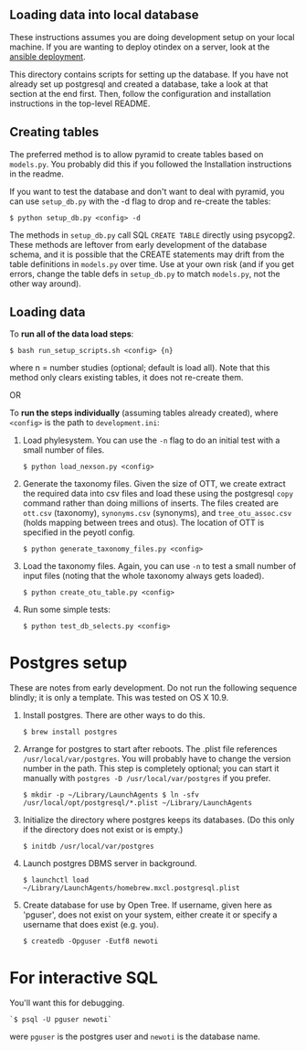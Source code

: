 ## Loading data into local database

These instructions assumes you are doing development setup on your local
machine. If you are wanting to deploy otindex on a server, look at the [ansible
deployment](https://github.com/OpenTreeOfLife/otindex_ansible).

This directory contains scripts for setting up the database. If you have not
already set up postgresql and created a database, take a look at that section
at the end first. Then, follow the configuration and installation instructions
in the top-level README.

## Creating tables

The preferred method is to allow pyramid to create tables based on `models.py`.
You probably did this if you followed the Installation instructions in the
readme.

If you want to test the database and don't want to deal with pyramid, you can
use `setup_db.py` with the -d flag to drop and re-create the tables:

    $ python setup_db.py <config> -d

The methods in `setup_db.py` call SQL `CREATE TABLE` directly using psycopg2.
These methods are leftover from early development of the database schema, and it
is possible that the CREATE statements may drift from the table definitions in
`models.py` over time. Use at your own risk (and if you get errors, change the
table defs in `setup_db.py` to match `models.py`, not the other way around).

## Loading data

To **run all of the data load steps**:

    $ bash run_setup_scripts.sh <config> {n}

where n = number studies (optional; default is load all). Note that this method
only clears existing tables, it does not re-create them.

OR

To **run the steps individually** (assuming tables already created), where
`<config>` is the path to `development.ini`:

1. Load phylesystem. You can use the `-n` flag to do an initial test with a small number of files.

    `$ python load_nexson.py <config>`

1. Generate the taxonomy files. Given the size of OTT, we create extract the
required data into csv files and load these using the postgresql `copy` command
rather than doing millions of inserts. The files created are `ott.csv`
(taxonomy), `synonyms.csv` (synonyms), and `tree_otu_assoc.csv` (holds mapping
between trees and otus). The location of OTT is specified in the peyotl config.

    `$ python generate_taxonomy_files.py <config>`

1. Load the taxonomy files. Again, you can use `-n` to test a small number of input
files (noting that the whole taxonomy always gets loaded).

    `$ python create_otu_table.py <config>`

1. Run some simple tests:

    `$ python test_db_selects.py <config>`

# Postgres setup

These are notes from early development. Do not run the following sequence
blindly; it is only a template.
This was tested on OS X 10.9.

1. Install postgres.  There are other ways to do this.

    `$ brew install postgres`

1. Arrange for postgres to start after reboots.  The .plist file references `/usr/local/var/postgres`.
   You will probably have to change the version number in the path.
   This step is completely optional; you can start it manually with `postgres -D /usr/local/var/postgres` if you prefer.

    `$ mkdir -p ~/Library/LaunchAgents
    $ ln -sfv /usr/local/opt/postgresql/*.plist ~/Library/LaunchAgents`

1. Initialize the directory where postgres keeps its databases.
   (Do this only if the directory does not exist or is empty.)

   `$ initdb /usr/local/var/postgres`

1. Launch postgres DBMS server in background.

    `$ launchctl load ~/Library/LaunchAgents/homebrew.mxcl.postgresql.plist`

1. Create database for use by Open Tree.  If username, given here as 'pguser',
   does not exist on your system, either create it or specify a username that
   does exist (e.g. you).

    `$ createdb -Opguser -Eutf8 newoti`

# For interactive SQL

You'll want this for debugging.

    `$ psql -U pguser newoti`

were `pguser` is the postgres user and `newoti` is the database name.
